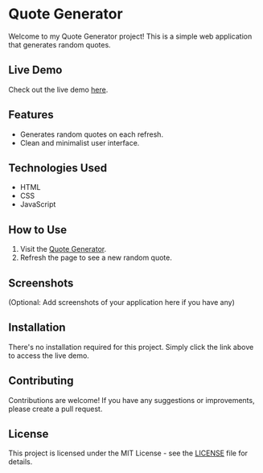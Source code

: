# Quote Generator

Welcome to my Quote Generator project! This is a simple web application that generates random quotes.

## Live Demo
Check out the live demo [here](https://sujahathmsm.github.io/QuoteGenerator/).

## Features
- Generates random quotes on each refresh.
- Clean and minimalist user interface.

## Technologies Used
- HTML
- CSS
- JavaScript

## How to Use
1. Visit the [Quote Generator](https://sujahathmsm.github.io/QuoteGenerator/).
2. Refresh the page to see a new random quote.

## Screenshots
(Optional: Add screenshots of your application here if you have any)

## Installation
There's no installation required for this project. Simply click the link above to access the live demo.

## Contributing
Contributions are welcome! If you have any suggestions or improvements, please create a pull request.

## License
This project is licensed under the MIT License - see the [LICENSE](LICENSE) file for details.



